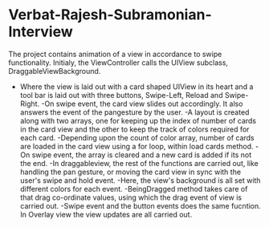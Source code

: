 # Verbat-Rajesh-Subramonian-Interview

The project contains animation of a view in accordance to swipe functionality.
Initialy, the ViewController calls the UIView subclass, DraggableViewBackground.
- Where the view is laid out with a card shaped UIView in its heart and a tool bar is laid out with three buttons,
  Swipe-Left, Reload and Swipe-Right.
-On swipe event, the card view slides out accordingly. It also answers the event of the pangesture by the user.
-A layout is created along with two arrays, one for keeping up the index of number of cards in the card view and the other to keep the track of colors required for each card.
-Depending upon the count of color array, number of cards are loaded in the card view using a for loop, within load cards method.
-On swipe event, the array is cleared and a new card is added if its not the end.
-In draggableview, the rest of the functions are carried out, like handling the pan gesture, or moving the card view in sync with the user's swipe and hold event.
-Here, the view's background is all set with different colors for each event.
-BeingDragged method takes care of that drag co-ordinate values, using which the drag event of view is carried out.
-Swipe event and the button events does the same fucntion. In Overlay view the view updates are all carried out.
